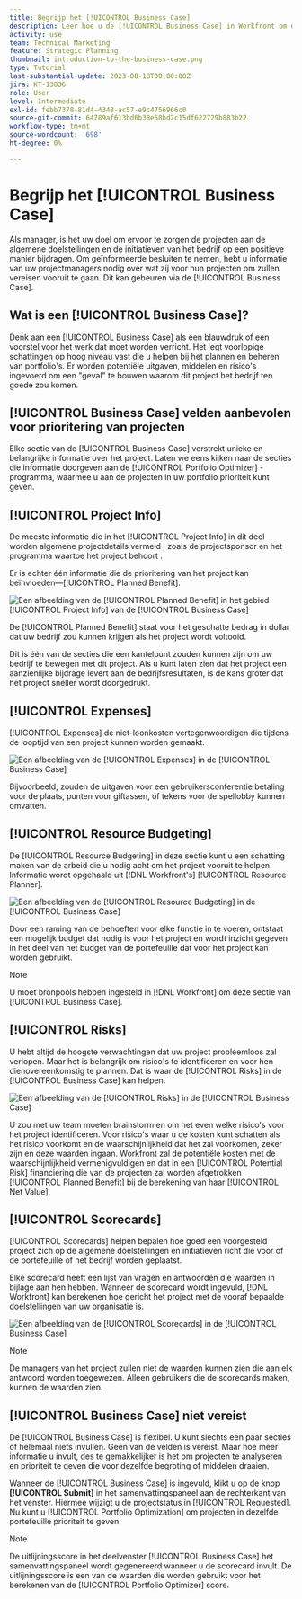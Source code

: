 ```yaml
---
title: Begrijp het [!UICONTROL Business Case]
description: Leer hoe u de [!UICONTROL Business Case] in Workfront om de gewenste projecten te evalueren en deze te vergelijken met andere projecten in uw portfolio.
activity: use
team: Technical Marketing
feature: Strategic Planning
thumbnail: introduction-to-the-business-case.png
type: Tutorial
last-substantial-update: 2023-08-18T00:00:00Z
jira: KT-13836
role: User
level: Intermediate
exl-id: febb7378-81d4-4348-ac57-e9c4756966c0
source-git-commit: 64789af613bd6b38e58bd2c15df622729b883b22
workflow-type: tm+mt
source-wordcount: '698'
ht-degree: 0%

---
```


# Begrijp het [!UICONTROL Business Case]

Als manager, is het uw doel om ervoor te zorgen de projecten aan de algemene doelstellingen en de initiatieven van het bedrijf op een positieve manier bijdragen. Om geïnformeerde besluiten te nemen, hebt u informatie van uw projectmanagers nodig over wat zij voor hun projecten om zullen vereisen vooruit te gaan. Dit kan gebeuren via de [!UICONTROL Business Case].

## Wat is een [!UICONTROL Business Case]?

Denk aan een [!UICONTROL Business Case] als een blauwdruk of een voorstel voor het werk dat moet worden verricht. Het legt voorlopige schattingen op hoog niveau vast die u helpen bij het plannen en beheren van portfolio&#39;s. Er worden potentiële uitgaven, middelen en risico&#39;s ingevoerd om een &quot;geval&quot; te bouwen waarom dit project het bedrijf ten goede zou komen.

## [!UICONTROL Business Case] velden aanbevolen voor prioritering van projecten

Elke sectie van de [!UICONTROL Business Case] verstrekt unieke en belangrijke informatie over het project. Laten we eens kijken naar de secties die informatie doorgeven aan de [!UICONTROL Portfolio Optimizer] -programma, waarmee u aan de projecten in uw portfolio prioriteit kunt geven.

## [!UICONTROL Project Info]

De meeste informatie die in het [!UICONTROL Project Info] in dit deel worden algemene projectdetails vermeld , zoals de projectsponsor en het programma waartoe het project behoort .

Er is echter één informatie die de prioritering van het project kan beïnvloeden—[!UICONTROL Planned Benefit].

![Een afbeelding van de [!UICONTROL Planned Benefit] in het gebied [!UICONTROL Project Info] van de [!UICONTROL Business Case]](assets/05-portfolio-management4.png)

De [!UICONTROL Planned Benefit] staat voor het geschatte bedrag in dollar dat uw bedrijf zou kunnen krijgen als het project wordt voltooid.

Dit is één van de secties die een kantelpunt zouden kunnen zijn om uw bedrijf te bewegen met dit project. Als u kunt laten zien dat het project een aanzienlijke bijdrage levert aan de bedrijfsresultaten, is de kans groter dat het project sneller wordt doorgedrukt.

## [!UICONTROL Expenses]

[!UICONTROL Expenses] de niet-loonkosten vertegenwoordigen die tijdens de looptijd van een project kunnen worden gemaakt.

![Een afbeelding van de [!UICONTROL Expenses] in de [!UICONTROL Business Case]](assets/06-portfolio-management5.png)

Bijvoorbeeld, zouden de uitgaven voor een gebruikersconferentie betaling voor de plaats, punten voor giftassen, of tekens voor de spellobby kunnen omvatten.

## [!UICONTROL Resource Budgeting]

De [!UICONTROL Resource Budgeting] in deze sectie kunt u een schatting maken van de arbeid die u nodig acht om het project vooruit te helpen. Informatie wordt opgehaald uit [!DNL Workfront's] [!UICONTROL Resource Planner].

![Een afbeelding van de [!UICONTROL Resource Budgeting] in de [!UICONTROL Business Case]](assets/07-portfolio-management6.png)

Door een raming van de behoeften voor elke functie in te voeren, ontstaat een mogelijk budget dat nodig is voor het project en wordt inzicht gegeven in het deel van het budget van de portefeuille dat voor het project kan worden gebruikt.

>[!NOTE]
>
>U moet bronpools hebben ingesteld in [!DNL Workfront] om deze sectie van [!UICONTROL Business Case].

## [!UICONTROL Risks]

U hebt altijd de hoogste verwachtingen dat uw project probleemloos zal verlopen. Maar het is belangrijk om risico&#39;s te identificeren en voor hen dienovereenkomstig te plannen. Dat is waar de [!UICONTROL Risks] in de [!UICONTROL Business Case] kan helpen.

![Een afbeelding van de [!UICONTROL Risks] in de [!UICONTROL Business Case]](assets/08-portfolio-management7.png)

U zou met uw team moeten brainstorm en om het even welke risico&#39;s voor het project identificeren. Voor risico&#39;s waar u de kosten kunt schatten als het risico voorkomt en de waarschijnlijkheid dat het zal voorkomen, zeker zijn en deze waarden ingaan. Workfront zal de potentiële kosten met de waarschijnlijkheid vermenigvuldigen en dat in een [!UICONTROL Potential Risk] financiering die van de projecten zal worden afgetrokken [!UICONTROL Planned Benefit] bij de berekening van haar [!UICONTROL Net Value].

## [!UICONTROL Scorecards]

[!UICONTROL Scorecards] helpen bepalen hoe goed een voorgesteld project zich op de algemene doelstellingen en initiatieven richt die voor of de portefeuille of het bedrijf worden geplaatst.

Elke scorecard heeft een lijst van vragen en antwoorden die waarden in bijlage aan hen hebben. Wanneer de scorecard wordt ingevuld, [!DNL Workfront] kan berekenen hoe gericht het project met de vooraf bepaalde doelstellingen van uw organisatie is.

![Een afbeelding van de [!UICONTROL Scorecards] in de [!UICONTROL Business Case]](assets/09-portfolio-management8.png)

>[!NOTE]
>
>De managers van het project zullen niet de waarden kunnen zien die aan elk antwoord worden toegewezen. Alleen gebruikers die de scorecards maken, kunnen de waarden zien.

## [!UICONTROL Business Case] niet vereist

De [!UICONTROL Business Case] is flexibel. U kunt slechts een paar secties of helemaal niets invullen. Geen van de velden is vereist. Maar hoe meer informatie u invult, des te gemakkelijker is het om projecten te analyseren en prioriteit te geven die voor dezelfde begroting of middelen draaien.

Wanneer de [!UICONTROL Business Case] is ingevuld, klikt u op de knop **[!UICONTROL Submit]** in het samenvattingspaneel aan de rechterkant van het venster. Hiermee wijzigt u de projectstatus in [!UICONTROL Requested]. Nu kunt u [!UICONTROL Portfolio Optimization] om projecten in dezelfde portefeuille prioriteit te geven.

>[!NOTE]
>
>De uitlijningsscore in het deelvenster [!UICONTROL Business Case] het samenvattingspaneel wordt gegenereerd wanneer u de scorecard invult. De uitlijningsscore is een van de waarden die worden gebruikt voor het berekenen van de [!UICONTROL Portfolio Optimizer] score.

<!-- 
Learn more graphic and links to documentation articles
* Overview of areas of the business case 
* Create a business case for a project   
* Create a scorecard 
* Apply a scorecard to a project and generate an alignment score 
-->
